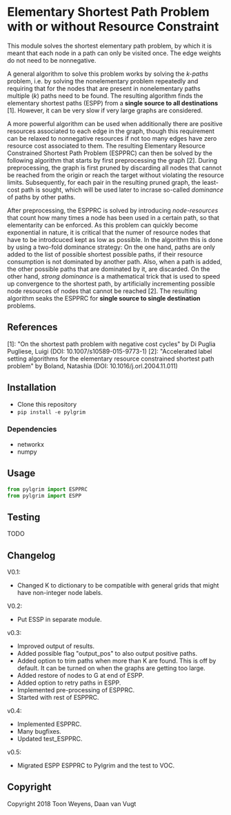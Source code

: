# Elementary Shortest Path Problem with or without Resource Constraint
This module solves the shortest elementary path problem, by which it is meant that each node in a path can only be visited once.
The edge weights do not need to be nonnegative.

A general algorithm to solve this problem works by solving the *k-paths* problem, i.e. by solving the nonelementary problem repeatedly and requiring that for the nodes that are present in nonelementary paths multiple (*k*) paths need to be found.
The resulting algorithm finds the elementary shortest paths (ESPP) from a **single source to all destinations** [1].
However, it can be very slow if very large graphs are considered.

A more powerful algorithm can be used when additionally there are positive resources associated to each edge in the graph, though this requirement can be relaxed to nonnegative resources if not too many edges have zero resource cost associated to them.
The resulting Elementary Resource Constrained Shortest Path Problem (ESPPRC) can then be solved by the following algorithm that starts by first preprocessing the graph [2].
During preprocessing, the graph is first pruned by discarding all nodes that cannot be reached from the origin or reach the target without violating the resource limits.
Subsequently, for each pair in the resulting pruned graph, the least-cost path is sought, which will be used later to incrase so-called *dominance* of paths by other paths.

After preprocessing, the ESPPRC is solved by introducing *node-resources* that count how many times a node has been used in a certain path, so that elementarity can be enforced.
As this problem can quickly become exponential in nature, it is critical that the numer of resource nodes that have to be introdcuced kept as low as possible.
In the algorithm this is done by using a two-fold dominance strategy:
On the one hand, paths are only added to the list of possible shortest possible paths, if their resource consumption is not dominated by another path.
Also, when a path is added, the other possible paths that are dominated by it, are discarded.
On the other hand, *strong dominance* is a mathematical trick that is used to speed up convergence to the shortest path, by artificially incrementing possible node resources of nodes that cannot be reached [2].
The resulting algorithm seaks the ESPPRC for **single source to single destination** problems.

## References
   [1]: "On the shortest path problem with negative cost cycles" by Di Puglia Pugliese, Luigi (DOI: 10.1007/s10589-015-9773-1)
   [2]: "Accelerated label setting algorithms for the elementary resource constrained shortest path problem" by Boland, Natashia (DOI: 10.1016/j.orl.2004.11.011)


## Installation
* Clone this repository
* `pip install -e pylgrim`

### Dependencies
* networkx
* numpy

## Usage
```python
from pylgrim import ESPPRC
from pylgrim import ESPP
```


## Testing
TODO


## Changelog

V0.1:
* Changed K to dictionary to be compatible with general grids that might have non-integer node labels.

V0.2:
* Put ESSP in separate module.

v0.3:
* Improved output of results.
* Added possible flag "output_pos" to also output positive paths.
* Added option to trim paths when more than K are found. This is off by default. It can be turned on when the graphs are getting too large.
* Added restore of nodes to G at end of ESPP.
* Added option to retry paths in ESPP.
* Implemented pre-processing of ESPPRC.
* Started with rest of ESPPRC.

v0.4:
* Implemented ESPPRC.
* Many bugfixes.
* Updated test_ESPPRC.

v0.5:
* Migrated ESPP ESPPRC to Pylgrim and the test to VOC.

## Copyright
Copyright 2018 Toon Weyens, Daan van Vugt
